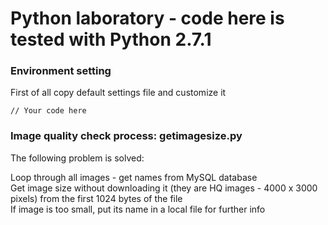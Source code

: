 # Python laboratory - code here is tested with Python 2.7.1

### Environment setting

First of all copy default settings file and customize it

```shell
// Your code here
```
### Image quality check process: getimagesize.py

The following problem is solved: 

Loop through all images  - get names from MySQL database   
Get image size without downloading it (they are HQ images - 4000 x 3000 pixels) from the first 1024 bytes of the file  
If image is too small, put its name in a local file for further info

